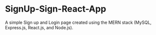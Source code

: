 # SignUp-Sign-React-App
A simple Sign up and Login page created using the MERN stack (MySQL, Express.js, React.js, and Node.js).
